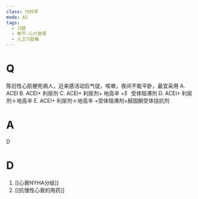 ```yaml
---
class: 内科学
mode: A2
tags:
  - 习题
  - 章节-心力衰竭
  - 人卫习题集
---
```


# Q
陈旧性心肌梗死病人，近来感活动后气促，咳嗽，夜间不能平卧，最宜采用
A. ACEI
B. ACEI+ 利尿剂
C. ACEI+ 利尿剂+ 地高辛 +阝 受体阻滞剂
D. ACEI+ 利尿剂＋地高辛
E. ACEI+ 利尿剂＋地高辛 +受体阻滞剂+醛固酮受体拮抗剂
# A
D

# D
1. [[心衰NYHA分级]]
2. [[抗慢性心衰的用药]]